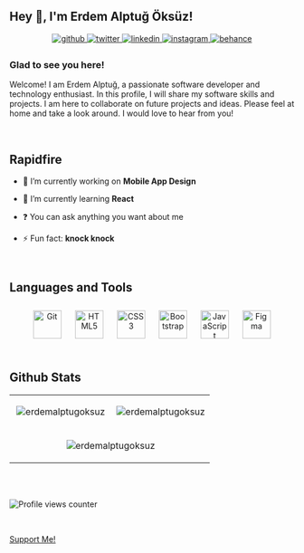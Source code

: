 ## Hey 👋, I'm Erdem Alptuğ Öksüz!  
  

<div align="center">
<a href="https://github.com/erdemalptugoksuz" target="_blank">
<img src=https://img.shields.io/badge/github-%2324292e.svg?&style=for-the-badge&logo=github&logoColor=white alt=github style="margin-bottom: 5px;" />
</a>
<a href="https://twitter.com/erdemalptgoksuz" target="_blank">
<img src=https://img.shields.io/badge/twitter-%2300acee.svg?&style=for-the-badge&logo=twitter&logoColor=white alt=twitter style="margin-bottom: 5px;" />
</a>
<a href="https://linkedin.com/in/erdemalptugoksuz" target="_blank">
<img src=https://img.shields.io/badge/linkedin-%231E77B5.svg?&style=for-the-badge&logo=linkedin&logoColor=white alt=linkedin style="margin-bottom: 5px;" />
</a>
<a href="https://instagram.com/erdemalptugoksuz" target="_blank">
<img src=https://img.shields.io/badge/instagram-%23000000.svg?&style=for-the-badge&logo=instagram&logoColor=white alt=instagram style="margin-bottom: 5px;" />
</a>
<a href="https://www.behance.net/erdemalptugoksuz" target="_blank">
<img src=https://img.shields.io/badge/behance-%23191919.svg?&style=for-the-badge&logo=behance&logoColor=white alt=behance style="margin-bottom: 5px;" />
</a>  
</div>  
  



### Glad to see you here!  
Welcome! I am Erdem Alptuğ, a passionate software developer and technology enthusiast. In this profile, I will share my software skills and projects. I am here to collaborate on future projects and ideas. Please feel at home and take a look around. I would love to hear from you!  
  

<br/>  


## Rapidfire  

- 🔭 I’m currently working on **Mobile App Design**  
  

- 🌱 I’m currently learning **React**
  

- ❓ You can ask anything you want about me  
  

- ⚡ Fun fact: **knock knock**  




 

<br/>  


## Languages and Tools  
<div align="center">  
<a href="https://github.com/" target="_blank"><img style="margin: 10px" src="https://profilinator.rishav.dev/skills-assets/git-scm-icon.svg" alt="Git" height="50" /></a>  
<a href="https://en.wikipedia.org/wiki/HTML5" target="_blank"><img style="margin: 10px" src="https://profilinator.rishav.dev/skills-assets/html5-original-wordmark.svg" alt="HTML5" height="50" /></a>  
<a href="https://www.w3schools.com/css/" target="_blank"><img style="margin: 10px" src="https://profilinator.rishav.dev/skills-assets/css3-original-wordmark.svg" alt="CSS3" height="50" /></a>  
<a href="https://getbootstrap.com/docs/3.4/javascript/" target="_blank"><img style="margin: 10px" src="https://profilinator.rishav.dev/skills-assets/bootstrap-plain.svg" alt="Bootstrap" height="50" /></a>  
<a href="https://www.javascript.com/" target="_blank"><img style="margin: 10px" src="https://profilinator.rishav.dev/skills-assets/javascript-original.svg" alt="JavaScript" height="50" /></a>  
<a href="https://www.figma.com/" target="_blank"><img style="margin: 10px" src="https://profilinator.rishav.dev/skills-assets/figma-icon.svg" alt="Figma" height="50" /></a>  
</div>  

<br/>  


## Github Stats  
<div align="center">  
  
<table><tr><td align="center" width="50%">

<p>&nbsp;<img align="center" src="https://github-readme-stats.vercel.app/api?username=erdemalptugoksuz&show_icons=true&theme=dark&locale=en" alt="erdemalptugoksuz" /></p>

</td><td align="center" width="50%">

<p>&nbsp;<img align="center" src="https://github-readme-stats.vercel.app/api/top-langs?username=erdemalptugoksuz&show_icons=true&theme=dark&locale=en&layout=compact" alt="erdemalptugoksuz" /></p>

</td><tr></tr><td colspan="2" align="center" width="50%">
  
<p>&nbsp;<img align="center" src="https://github-readme-streak-stats.herokuapp.com/?user=erdemalptugoksuz&theme=dark" alt="erdemalptugoksuz" /></p>
  

  
</td></tr></table>

</div> 
  
<br/>  

  

<br/>  

![Profile views counter](https://komarev.com/ghpvc/?username=erdemalptugoksuz&&style=flat-square)  
  

<br/>  

[Support Me!](https://ay.live/CoqZ)  

<br />
